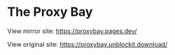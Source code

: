 # The Proxy Bay

View mirror site: https://proxybay.pages.dev/

View original site: https://proxybay.unblockit.download/

